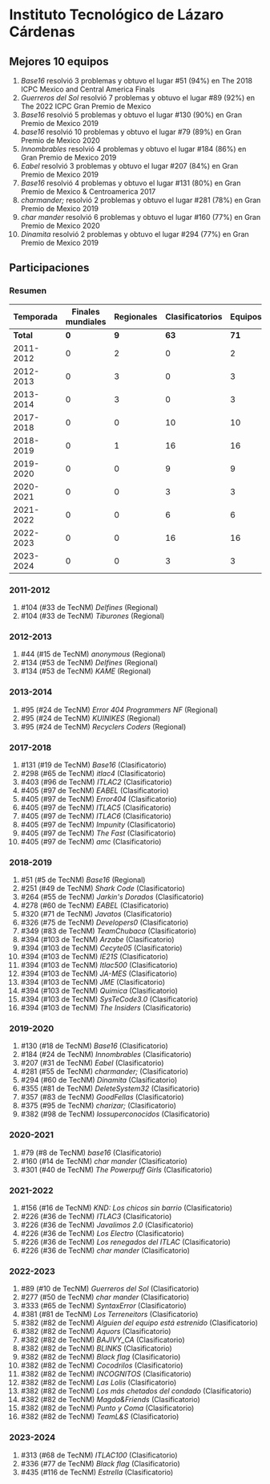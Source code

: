 # Instituto Tecnológico de Lázaro Cárdenas

## Mejores 10 equipos

1. _Base16_ resolvió 3 problemas y obtuvo el lugar #51 (94%) en The 2018 ICPC Mexico and Central America Finals
1. _Guerreros del Sol_ resolvió 7 problemas y obtuvo el lugar #89 (92%) en The 2022 ICPC Gran Premio de Mexico
1. _Base16_ resolvió 5 problemas y obtuvo el lugar #130 (90%) en Gran Premio de Mexico 2019
1. _base16_ resolvió 10 problemas y obtuvo el lugar #79 (89%) en Gran Premio de Mexico 2020
1. _Innombrables_ resolvió 4 problemas y obtuvo el lugar #184 (86%) en Gran Premio de Mexico 2019
1. _Eabel_ resolvió 3 problemas y obtuvo el lugar #207 (84%) en Gran Premio de Mexico 2019
1. _Base16_ resolvió 4 problemas y obtuvo el lugar #131 (80%) en Gran Premio de Mexico & Centroamerica 2017
1. _charmander;_ resolvió 2 problemas y obtuvo el lugar #281 (78%) en Gran Premio de Mexico 2019
1. _char mander_ resolvió 6 problemas y obtuvo el lugar #160 (77%) en Gran Premio de Mexico 2020
1. _Dinamita_ resolvió 2 problemas y obtuvo el lugar #294 (77%) en Gran Premio de Mexico 2019

## Participaciones

### Resumen

| Temporada | Finales mundiales | Regionales | Clasificatorios | Equipos |
| --- | --- | --- | --- | --- |
| **Total** | **0** | **9** | **63** | **71** |
| 2011-2012 | 0 | 2 | 0 | 2 |
| 2012-2013 | 0 | 3 | 0 | 3 |
| 2013-2014 | 0 | 3 | 0 | 3 |
| 2017-2018 | 0 | 0 | 10 | 10 |
| 2018-2019 | 0 | 1 | 16 | 16 |
| 2019-2020 | 0 | 0 | 9 | 9 |
| 2020-2021 | 0 | 0 | 3 | 3 |
| 2021-2022 | 0 | 0 | 6 | 6 |
| 2022-2023 | 0 | 0 | 16 | 16 |
| 2023-2024 | 0 | 0 | 3 | 3 |

### 2011-2012

1. #104 (#33 de TecNM) _Delfines_ (Regional)
1. #104 (#33 de TecNM) _Tiburones_ (Regional)

### 2012-2013

1. #44 (#15 de TecNM) _anonymous_ (Regional)
1. #134 (#53 de TecNM) _Delfines_ (Regional)
1. #134 (#53 de TecNM) _KAME_ (Regional)

### 2013-2014

1. #95 (#24 de TecNM) _Error 404 Programmers NF_ (Regional)
1. #95 (#24 de TecNM) _KUINIKES_ (Regional)
1. #95 (#24 de TecNM) _Recyclers Coders_ (Regional)

### 2017-2018

1. #131 (#19 de TecNM) _Base16_ (Clasificatorio)
1. #298 (#65 de TecNM) _itlac4_ (Clasificatorio)
1. #403 (#96 de TecNM) _ITLAC2_ (Clasificatorio)
1. #405 (#97 de TecNM) _EABEL_ (Clasificatorio)
1. #405 (#97 de TecNM) _Error404_ (Clasificatorio)
1. #405 (#97 de TecNM) _ITLAC5_ (Clasificatorio)
1. #405 (#97 de TecNM) _ITLAC6_ (Clasificatorio)
1. #405 (#97 de TecNM) _Impunity_ (Clasificatorio)
1. #405 (#97 de TecNM) _The Fast_ (Clasificatorio)
1. #405 (#97 de TecNM) _amc_ (Clasificatorio)

### 2018-2019

1. #51 (#5 de TecNM) _Base16_ (Regional)
1. #251 (#49 de TecNM) _Shark Code_ (Clasificatorio)
1. #264 (#55 de TecNM) _Jarkin's Dorados_ (Clasificatorio)
1. #278 (#60 de TecNM) _EABEL_ (Clasificatorio)
1. #320 (#71 de TecNM) _Javatos_ (Clasificatorio)
1. #326 (#75 de TecNM) _Developers0_ (Clasificatorio)
1. #349 (#83 de TecNM) _TeamChubaca_ (Clasificatorio)
1. #394 (#103 de TecNM) _Arzabe_ (Clasificatorio)
1. #394 (#103 de TecNM) _Cecyte05_ (Clasificatorio)
1. #394 (#103 de TecNM) _IE21S_ (Clasificatorio)
1. #394 (#103 de TecNM) _Itlac500_ (Clasificatorio)
1. #394 (#103 de TecNM) _JA-MES_ (Clasificatorio)
1. #394 (#103 de TecNM) _JME_ (Clasificatorio)
1. #394 (#103 de TecNM) _Quimica_ (Clasificatorio)
1. #394 (#103 de TecNM) _SysTeCode3.0_ (Clasificatorio)
1. #394 (#103 de TecNM) _The Insiders_ (Clasificatorio)

### 2019-2020

1. #130 (#18 de TecNM) _Base16_ (Clasificatorio)
1. #184 (#24 de TecNM) _Innombrables_ (Clasificatorio)
1. #207 (#31 de TecNM) _Eabel_ (Clasificatorio)
1. #281 (#55 de TecNM) _charmander;_ (Clasificatorio)
1. #294 (#60 de TecNM) _Dinamita_ (Clasificatorio)
1. #355 (#81 de TecNM) _DeleteSystem32_ (Clasificatorio)
1. #357 (#83 de TecNM) _GoodFellas_ (Clasificatorio)
1. #375 (#95 de TecNM) _charizar;_ (Clasificatorio)
1. #382 (#98 de TecNM) _lossuperconocidos_ (Clasificatorio)

### 2020-2021

1. #79 (#8 de TecNM) _base16_ (Clasificatorio)
1. #160 (#14 de TecNM) _char mander_ (Clasificatorio)
1. #301 (#40 de TecNM) _The Powerpuff Girls_ (Clasificatorio)

### 2021-2022

1. #156 (#16 de TecNM) _KND: Los chicos sin barrio_ (Clasificatorio)
1. #226 (#36 de TecNM) _ITLAC3_ (Clasificatorio)
1. #226 (#36 de TecNM) _Javalimos 2.0_ (Clasificatorio)
1. #226 (#36 de TecNM) _Los Electro_ (Clasificatorio)
1. #226 (#36 de TecNM) _Los renegados del ITLAC_ (Clasificatorio)
1. #226 (#36 de TecNM) _char mander_ (Clasificatorio)

### 2022-2023

1. #89 (#10 de TecNM) _Guerreros del Sol_ (Clasificatorio)
1. #277 (#50 de TecNM) _char mander_ (Clasificatorio)
1. #333 (#65 de TecNM) _SyntaxError_ (Clasificatorio)
1. #381 (#81 de TecNM) _Los Terreneitors_ (Clasificatorio)
1. #382 (#82 de TecNM) _Alguien del equipo está estrenido_ (Clasificatorio)
1. #382 (#82 de TecNM) _Aquors_ (Clasificatorio)
1. #382 (#82 de TecNM) _BAJIVY_CA_ (Clasificatorio)
1. #382 (#82 de TecNM) _BLINKS_ (Clasificatorio)
1. #382 (#82 de TecNM) _Black flag_ (Clasificatorio)
1. #382 (#82 de TecNM) _Cocodrilos_ (Clasificatorio)
1. #382 (#82 de TecNM) _INCOGNITOS_ (Clasificatorio)
1. #382 (#82 de TecNM) _Las Lolis_ (Clasificatorio)
1. #382 (#82 de TecNM) _Los más chetados del condado_ (Clasificatorio)
1. #382 (#82 de TecNM) _Magda&Friends_ (Clasificatorio)
1. #382 (#82 de TecNM) _Punto y Coma_ (Clasificatorio)
1. #382 (#82 de TecNM) _TeamL&S_ (Clasificatorio)

### 2023-2024

1. #313 (#68 de TecNM) _ITLAC100_ (Clasificatorio)
1. #336 (#77 de TecNM) _Black flag_ (Clasificatorio)
1. #435 (#116 de TecNM) _Estrella_ (Clasificatorio)



